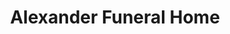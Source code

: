 ---
title: "Alexander Funeral Home"
url: /charlotte/alexander-funeral-home/
shop: funeral directors
---